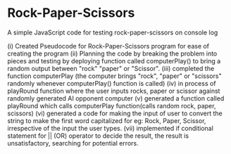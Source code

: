 # Rock-Paper-Scissors
 A simple JavaScript code for testing rock-paper-scissors on console log

(i) Created Pseudocode for Rock-Paper-Scissors program for ease of creating the program
(ii) Planning the code by breaking the problem into pieces and testing by deploying function called computerPlay() to bring a random output between "rock" "paper" or "Scissor".
(iii) completed the function computerPlay (the computer brings "rock", "paper" or "scissors" randomly whenever computerPlay() function is called) 
(iv) in process of playRound function where the user inputs rocks, paper or scissor against randomly generated AI opponent computer 
(v) generated a function called playRound which calls computerPlay function(calls random rock, paper, scissors)
(vi) generated a code for making the input of user to convert the string to make the first word capitalized for eg: Rock, Paper, Scissor, irrespective of the input the user types.
(vii) implemented if conditional statement for || (OR) operator to decide the result, the result is unsatisfactory, searching for potential errors.